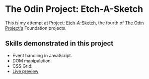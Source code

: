 # The Odin Project: Etch-A-Sketch

This is my attempt at Project: [Etch-A-Sketch](https://www.theodinproject.com/lessons/foundations-etch-a-sketch), the fourth of [The Odin Project's](https://www.theodinproject.com/) Foundation projects.


## Skills demonstrated in this project

*  Event handling in JavaScript.
*  DOM manipulation.
*  CSS Grid.
* [Live preview](https://nonines.github.io/Odin-etch-a-sketch/)
